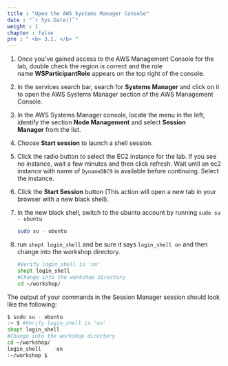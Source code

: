 ```yaml
---
title : "Open the AWS Systems Manager Console"
date : "`r Sys.Date()`"
weight : 1
chapter : false
pre : " <b> 3.1. </b> "
---
```


1. Once you've gained access to the AWS Management Console for the lab, double check the region is correct and the role name **WSParticipantRole** appears on the top right of the console.
2. In the services search bar, search for **Systems Manager** and click on it to open the AWS Systems Manager section of the AWS Management Console.
3. In the AWS Systems Manager console, locate the menu in the left, identify the section **Node Management** and select **Session Manager** from the list.
4. Choose **Start session** to launch a shell session.
5. Click the radio button to select the EC2 instance for the lab. If you see no instance, wait a few minutes and then click refresh. Wait until an ec2 instance with name of `DynamoDBC9` is available before continuing. Select the instance.
6. Click the **Start Session** button (This action will open a new tab in your browser with a new black shell).
7. In the new black shell, switch to the ubuntu account by running `sudo su - ubuntu`
    
    ```bash
    sudo su - ubuntu
    ```
    
8. run `shopt login_shell` and be sure it says `login_shell on` and then change into the workshop directory.
    
    ```bash
    #Verify login_shell is 'on'
    shopt login_shell
    #Change into the workshop directory
    cd ~/workshop/
    ```
    

The output of your commands in the Session Manager session should look like the following:

```bash
$ sudo su - ubuntu
:~ $ #Verify login_shell is 'on'
shopt login_shell
#Change into the workshop directory
cd ~/workshop/
login_shell     on
:~/workshop $
```